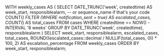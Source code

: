 WITH weekly_cases AS (
    SELECT
        DATE_TRUNC('week', createdtime) AS week_start,
        responsiblealarm,  -- or sequence_name if that's your code
        COUNT(*) FILTER (WHERE notification_sent = true) AS escalated_cases,
        COUNT(*) AS total_cases
    FROM cases
    WHERE createdtime >= NOW() - INTERVAL '8 weeks'
    GROUP BY DATE_TRUNC('week', createdtime), responsiblealarm
)
SELECT
    week_start,
    responsiblealarm,
    escalated_cases,
    total_cases,
    ROUND((escalated_cases::decimal / NULLIF(total_cases, 0)) * 100, 2) AS escalation_percentage
FROM weekly_cases
ORDER BY week_start, responsiblealarm;
